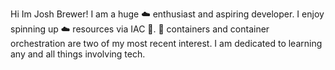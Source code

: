 Hi Im Josh Brewer!
I am a huge ☁️ enthusiast and aspiring developer.
I enjoy spinning up ☁️ resources via IAC 🐍. 
🐳 containers and container orchestration are two of my most recent interest.
I am dedicated to learning any and all things involving tech.

<!---
jbrewer3/jbrewer3 is a ✨ special ✨ repository because its `README.md` (this file) appears on your GitHub profile.
You can click the Preview link to take a look at your changes.
--->
